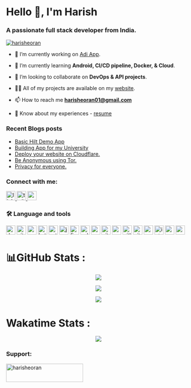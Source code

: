 <h1 align="left">Hello 👋, I'm Harish</h1>

<h3 align="left">A passionate full stack developer from India.</h3>

<p align="left"> <a href="https://twitter.com/harisheoran" target="blank"><img src="https://img.shields.io/twitter/follow/harisheoran?logo=twitter&style=for-the-badge" alt="harisheoran" /></a> </p>

- 🔭 I’m currently working on [Adi App](https://github.com/harisheoran/Adi).

- 🌱 I’m currently learning **Android, CI/CD pipeline, Docker, & Cloud**.

- 👯 I’m looking to collaborate on **DevOps & API projects**.

- 👨‍💻 All of my projects are available on my [website](https://harisheoran.github.io/projects/).

- 📫 How to reach me **harisheoran01@gmail.com**

- 📄 Know about my experiences - [resume](https://harisheoran.github.io/resume/)


<!--div align="right">
  <img height="150" src="https://camo.githubusercontent.com/62da68eb62b1e5f175f7d1f0191dd89a653d7908feb22d37d4a0ab07365d6791/68747470733a2f2f6d656469612e67697068792e636f6d2f6d656469612f4d3967624264396e6244724f5475314d71782f67697068792e676966"  />
</div>-->


### Recent Blogs posts
<!-- BLOG-POST-LIST:START -->
- [Basic Hilt Demo App](https://harisheoran.hashnode.dev/basic-hilt-demo-app)
- [Building App for my University](https://harisheoran.hashnode.dev/building-app-for-my-university)
- [Deploy your website on Cloudflare.](https://harisheoran.hashnode.dev/deploy-your-website-on-cloudflare)
- [Be Anonymous using Tor.](https://harisheoran.hashnode.dev/be-anonymous-using-tor)
- [Privacy for everyone.](https://harisheoran.hashnode.dev/privacy-for-everyone)
<!-- BLOG-POST-LIST:END -->

<h3 align="left">Connect with me:</h3>
<p align="left">
<div align="left">
  <a href="https://www.linkedin.com/in/harishsheoran01" target="_blank">
    <img src="https://img.shields.io/static/v1?message=LinkedIn&logo=linkedin&label=&color=0077B5&logoColor=white&labelColor=&style=for-the-badge" height="25" alt="linkedin logo"  />
  </a>
  <a href="https://twitter.com/harisheoran" target="_blank">
    <img src="https://img.shields.io/static/v1?message=Twitter&logo=twitter&label=&color=1DA1F2&logoColor=white&labelColor=&style=for-the-badge" height="25" alt="twitter logo"  />
  </a>
  <a href="mailto: harisheoran01@gmail.com" target="_blank">
    <img src="https://img.shields.io/static/v1?message=Gmail&logo=gmail&label=&color=D14836&logoColor=white&labelColor=&style=for-the-badge" height="25" alt="gmail logo"  />
  </a>
</p>
  
<h3 align="left">🛠 Language and tools</h3>
<div align="left">   
        <img src="https://img.shields.io/badge/docker-%230db7ed.svg?style=for-the-badge&logo=docker&logoColor=white" height="25" alt="docker" />
        <img src="https://img.shields.io/badge/github%20actions-%232671E5.svg?style=for-the-badge&logo=githubactions&logoColor=white" height="25" alt="github action" />
        <img src="https://img.shields.io/badge/Android-3DDC84?style=for-the-badge&logo=android&logoColor=white" height="25" alt="android" />
        <img src="https://img.shields.io/badge/Kotlin-0095D5?&style=for-the-badge&logo=kotlin&logoColor=white" height="25" alt="kotlin" />
        <img src="https://img.shields.io/badge/Python-FFD43B?style=for-the-badge&logo=python&logoColor=blue" height="25" alt="python" />
        <img src="https://img.shields.io/badge/java-%23ED8B00.svg?style=for-the-badge&logo=openjdk&logoColor=white" height="25" alt="java" />
        <img src="https://img.shields.io/badge/Firebase-039BE5?style=for-the-badge&logo=Firebase&logoColor=white" height="25" alt="firebase" />
        <img src="https://img.shields.io/badge/sqlite-%2307405e.svg?style=for-the-badge&logo=sqlite&logoColor=white" height="25" alt="sqlite" />
        <img src="https://img.shields.io/badge/Arch%20Linux-1793D1?logo=arch-linux&logoColor=fff&style=for-the-badge" height="25" alt="arch" />
        <img src="https://img.shields.io/badge/GIT-E44C30?style=for-the-badge&logo=git&logoColor=white" height="25" alt="git" />
        <img src="https://img.shields.io/badge/Android_Studio-3DDC84?style=for-the-badge&logo=android-studio&logoColor=white" height="25" alt="android studio" />
        <img src="https://img.shields.io/badge/GitLab-330F63?style=for-the-badge&logo=gitlab&logoColor=white" height="25" alt="gitlab" />
        <img src="https://img.shields.io/badge/GitHub-100000?style=for-the-badge&logo=github&logoColor=white" height="25" alt="github" />
        <img src="https://img.shields.io/badge/NeoVim-%2357A143.svg?&style=for-the-badge&logo=neovim&logoColor=white" height="25" alt="neovim" />
        <img src="https://img.shields.io/badge/IntelliJ_IDEA-000000.svg?style=for-the-badge&logo=intellij-idea&logoColor=white" height="25" alt="intellij" />
        <img src="https://img.shields.io/badge/VSCode-0078D4?style=for-the-badge&logo=visual%20studio%20code&logoColor=white" height="25" alt="vscode" />
        <img src="https://img.shields.io/badge/Postman-FF6C37?style=for-the-badge&logo=Postman&logoColor=white" height="25" alt="postman" />

</div>

##

# 📊GitHub Stats :
<p align="center">
  <img align="" src="https://github-readme-stats.vercel.app/api?username=harisheoran&theme=blue-green&hide_border=false&include_all_commits=false&count_private=false">
</p>
                     
<p align="center">
  <img align="" src="https://github-readme-streak-stats.herokuapp.com/?user=harisheoran&theme=blue-green&hide_border=false">
</p>

<p align="center">
  <img align="" src="https://github-profile-summary-cards.vercel.app/api/cards/profile-details?username=harisheoran&theme=highcontrast">
</p>

# Wakatime Stats :
<p align="center">
  <img align="" src="https://github-readme-stats.vercel.app/api/wakatime?username=harisheoran\&layout=compact">
</p>


<h3 align="left">Support:</h3>
<p><a href="https://www.buymeacoffee.com/harisheoran"> <img align="left" src="https://cdn.buymeacoffee.com/buttons/v2/default-yellow.png" height="50" width="210" alt="harisheoran" /></a></p><br><br>

